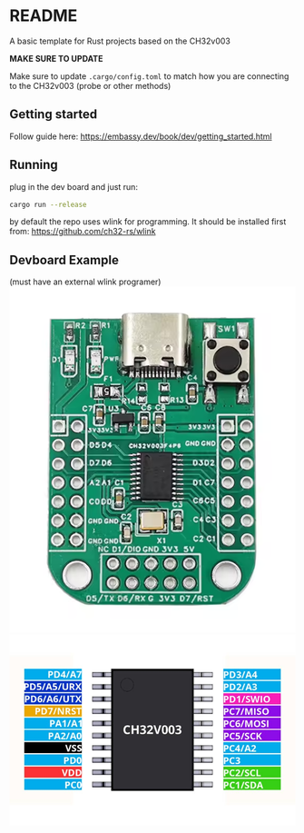 # README
A basic template for Rust projects based on the CH32v003

**MAKE SURE TO UPDATE**

Make sure to update `.cargo/config.toml` to match how you are connecting to the CH32v003 (probe or other methods)

## Getting started

Follow guide here: https://embassy.dev/book/dev/getting_started.html

## Running 

plug in the dev board and just run:
```bash
cargo run --release
```

by default the repo uses wlink for programming. It should be installed first from: https://github.com/ch32-rs/wlink

## Devboard Example
(must have an external wlink programer)
![Devboard Example](docs/board.png)
![Chip Pinout](docs/pinout.jpg)